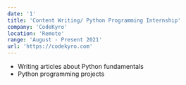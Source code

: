 ```yaml
---
date: '1'
title: 'Content Writing/ Python Programming Internship'
company: 'CodeKyro'
location: 'Remote'
range: 'August - Present 2021'
url: 'https://codekyro.com'
---
```


- Writing articles about Python fundamentals
- Python programming projects
